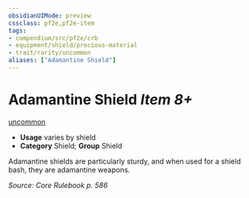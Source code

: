 ```yaml
---
obsidianUIMode: preview
cssclass: pf2e,pf2e-item
tags:
- compendium/src/pf2e/crb
- equipment/shield/precious-material 
- trait/rarity/uncommon
aliases: ["Adamantine Shield"]
---
```

# Adamantine Shield *Item 8+*  
[uncommon](uncommon.md)  

- **Usage** varies by shield
- **Category** Shield; **Group** Shield 

Adamantine shields are particularly sturdy, and when used for a shield bash, they are adamantine weapons.

*Source: Core Rulebook p. 586*